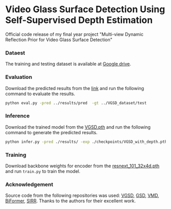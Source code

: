 # Video Glass Surface Detection Using Self-Supervised Depth Estimation 

Official code release of my final year project "Multi-view Dynamic Reflection Prior for Video Glass Surface Detection"


### Dataest

The training and testing dataset is available at [Google drive](https://drive.google.com/drive/folders/1QsdYI5Gwi-rKKwGgdE7GFTjhRO4-wIiI?usp=sharing). 


### Evaluation
Download the predicted results from the [link](https://drive.google.com/file/d/1qxpBJvLWVOep1BDAuQSa80QoiNwRSTxF/view?usp=sharing) and run the following command to evaluate the results.

```bash
python eval.py -pred ../results/pred  -gt ../VGSD_dataset/test
```

### Inference
Download the trained model from the [VGSD.pth](https://drive.google.com/file/d/1PAcYNS9LsUd0E9QdUGOGQZcfebJVj8B0/view?usp=sharing) and run the following command to generate the predicted results.

```bash
python infer.py -pred ./results/ -exp ./checkpoints/VGSD_with_depth.pth 
```

### Training
Download backbone weights for encoder from the [resnext_101_32x4d.pth](https://github.com/fawnliu/VGSD/releases/download/1.0/resnext_101_32x4d.pth) and run `train.py` to train the model.

### Acknowledgement

Source code from the following repositories was used: [VGSD](https://github.com/fawnliu/VGSD), [GSD](https://jiaying.link/cvpr2021-gsd/code.zip), [VMD](https://jiaying.link/cvpr2023-vmd/), [BiFormer](https://github.com/rayleizhu/BiFormer), [SIRR](https://github.com/zdlarr/Location-aware-SIRR). Thanks to the authors for their excellent work.

